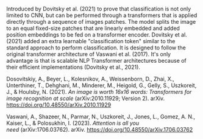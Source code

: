 
Introduced by Dovitsky et al. (2021) to prove that classification is not only limited to CNN, but can be performed through a transformers that is applied directly through a sequence of images patches. The model splits the image to an equal fixed-size patches that are linearly embedded and added position embeddings to be fed on a transformer encoder. Dovitsky et al. (2021) added an extra learnable "classification token" similar to the standard approach to perform classification. It is designed to follow the original transformer architecture of Vaswani et al. (2017). It's only advantage is that is scalable NLP Transformer architectures because of their efficient implementations (Dovitsky et al., 2021). 


Dosovitskiy, A., Beyer, L., Kolesnikov, A., Weissenborn, D., Zhai, X., Unterthiner, T., Dehghani, M., Minderer, M., Heigold, G., Gelly, S., Uszkoreit, J., & Houlsby, N. (2021). _An image is worth 16x16 words: Transformers for image recognition at scale_ (arXiv:2010.11929; Version 2). arXiv. https://doi.org/10.48550/arXiv.2010.11929



Vaswani, A., Shazeer, N., Parmar, N., Uszkoreit, J., Jones, L., Gomez, A. N., Kaiser, L., & Polosukhin, I. (2023). _Attention is all you need_ (arXiv:1706.03762). arXiv. https://doi.org/10.48550/arXiv.1706.03762